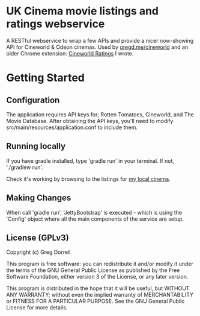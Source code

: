 UK Cinema movie listings and ratings webservice
====

A RESTful webservice to wrap a few APIs and provide a nicer now-showing API for Cineworld & Odeon cinemas. Used by [gregd.me/cineworld](http://greg.me/cineworld/) and an older Chrome extension: [Cineworld Ratings](https://chrome.google.com/webstore/detail/cineworld-ratings/aeihmofihjacjlkecnjpoicmaaandnnc) I wrote.


Getting Started
====
Configuration
----
The application requires API keys for; Rotten Tomatoes, Cineworld, and The Movie Database.
After obtaining the API keys, you'll need to modify src/main/resources/application.conf to include them.

Running locally
----
If you have gradle installed, type 'gradle run' in your terminal. If not, './gradlew run'.

Check it's working by browsing to the listings for [my local cinema](http://localhost:9001/api/cinema/66).

Making Changes
----
When call 'gradle run', 'JettyBootstrap' is executed - which is using the 'Config' object where all the main components of the service are setup.

License (GPLv3)
----
Copyright (c) Greg Dorrell

This program is free software: you can redistribute it and/or modify
it under the terms of the GNU General Public License as published by
the Free Software Foundation, either version 3 of the License, or
any later version.

This program is distributed in the hope that it will be useful,
but WITHOUT ANY WARRANTY; without even the implied warranty of
MERCHANTABILITY or FITNESS FOR A PARTICULAR PURPOSE.  See the
GNU General Public License for more details.
